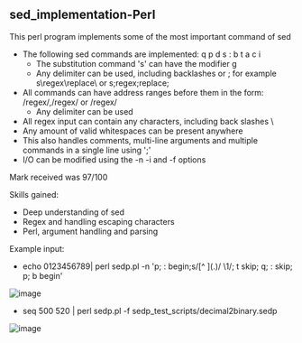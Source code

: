 ## sed_implementation-Perl

This perl program implements some of the most important command of sed
- The following sed commands are implemented: q p d s : b t a c i
  - The substitution command 's' can have the modifier g
  - Any delimiter can be used, including backlashes or ; for example s\regex\replace\ or s;regex;replace;
- All commands can have address ranges before them in the form: /regex/,/regex/ or /regex/
  - Any delimiter can be used
- All regex input can contain any characters, including back slashes \
- Any amount of valid whitespaces can be present anywhere
- This also handles comments, multi-line arguments and multiple commands in a single line using ';'
- I/O can be modified using the -n -i and -f options

Mark received was 97/100

Skills gained:
- Deep understanding of sed
- Regex and handling escaping characters
- Perl, argument handling and parsing


Example input:
- echo 0123456789| perl sedp.pl -n 'p; : begin;s/\[^ ]\(.)/  \1/; t skip; q; : skip; p; b begin'

![image](https://user-images.githubusercontent.com/71308285/118611350-15c9f580-b800-11eb-9df2-fc1eb691899a.png)


- seq 500 520 | perl sedp.pl -f sedp_test_scripts/decimal2binary.sedp


![image](https://user-images.githubusercontent.com/71308285/118611385-1febf400-b800-11eb-90c0-e54f1f604af1.png)
